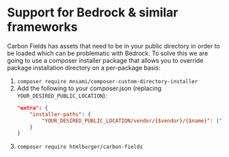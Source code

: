 # Support for Bedrock & similar frameworks

Carbon Fields has assets that need to be in your public directory in order to be loaded which can be problematic with Bedrock. To solve this we are going to use a composer installer package that allows you to override package installation directory on a per-package basis:

1. `composer require mnsami/composer-custom-directory-installer`
1. Add the following to your composer.json (replacing `YOUR_DESIRED_PUBLIC_LOCATION`):
    ```json
    "extra": {
        "installer-paths": {
            "YOUR_DESIRED_PUBLIC_LOCATION/vendor/{$vendor}/{$name}": ["htmlburger/carbon-fields"]
        }
    }
    ```
1. `composer require htmlburger/carbon-fields`
